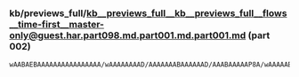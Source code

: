 ### kb/previews_full/kb__previews_full__kb__previews_full__flows__time-first__master-only@guest.har.part098.md.part001.md.part001.md (part 002)

```md
wAABAEBAAAAAAAAAAAAAAAA/wAAAAAAAAD/AAAAAAABAAAAAAD/AAABAAAAAP8A/wAAAAAB/wAAAAAAAQH/AAAAAAAAAAAAAQABAAAB/wABAAAAAAAAAAAAAA
```

```
